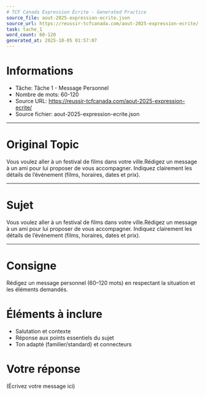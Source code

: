 ```yaml
---
# TCF Canada Expression Écrite - Generated Practice
source_file: aout-2025-expression-ecrite.json
source_url: https://reussir-tcfcanada.com/aout-2025-expression-ecrite/
task: tache_1
word_count: 60-120
generated_at: 2025-10-05 01:57:07
---
```


# Informations
- Tâche: Tâche 1 - Message Personnel
- Nombre de mots: 60-120
- Source URL: https://reussir-tcfcanada.com/aout-2025-expression-ecrite/
- Source fichier: aout-2025-expression-ecrite.json

---

# Original Topic
Vous voulez aller à un festival de films dans votre ville.Rédigez un message à un ami pour lui proposer de vous accompagner. Indiquez clairement les détails de l’événement (films, horaires, dates et prix).

---

# Sujet
Vous voulez aller à un festival de films dans votre ville.Rédigez un message à un ami pour lui proposer de vous accompagner. Indiquez clairement les détails de l’événement (films, horaires, dates et prix).

---
# Consigne
Rédigez un message personnel (60–120 mots) en respectant la situation et les éléments demandés.

# Éléments à inclure
- Salutation et contexte
- Réponse aux points essentiels du sujet
- Ton adapté (familier/standard) et connecteurs

# Votre réponse
(Écrivez votre message ici)
